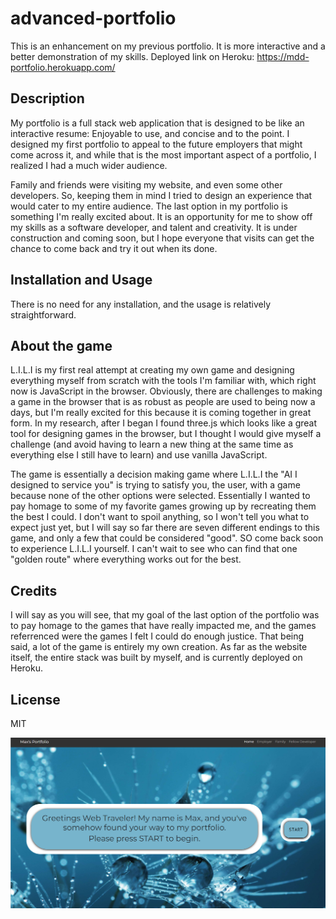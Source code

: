 # advanced-portfolio

This is an enhancement on my previous portfolio. It is more interactive and a better demonstration of my skills.
Deployed link on Heroku: https://mdd-portfolio.herokuapp.com/

## Description

My portfolio is a full stack web application that is designed to be like an interactive resume: Enjoyable to use, and concise and to the point. I designed my first portfolio to appeal to the future employers that might come across it, and while that is the most important aspect of a portfolio, I realized I had a much wider audience.

Family and friends were visiting my website, and even some other developers. So, keeping them in mind I tried to design an experience that would cater to my entire audience. The last option in my portfolio is something I'm really excited about. It is an opportunity for me to show off my skills as a software developer, and talent and creativity. It is under construction and coming soon, but I hope everyone that visits can get the chance to come back and try it out when its done.

## Installation and Usage

There is no need for any installation, and the usage is relatively straightforward.

## About the game

L.I.L.I is my first real attempt at creating my own game and designing everything myself from scratch with the tools I'm familiar with, which right now is JavaScript in the browser. Obviously, there are challenges to making a game in the browser that is as robust as people are used to being now a days, but I'm really excited for this because it is coming together in great form. In my research, after I began I found three.js which looks like a great tool for designing games in the browser, but I thought I would give myself a challenge (and avoid having to learn a new thing at the same time as everything else I still have to learn) and use vanilla JavaScript.

The game is essentially a decision making game where L.I.L.I the "AI I designed to service you" is trying to satisfy you, the user, with a game because none of the other options were selected. Essentially I wanted to pay homage to some of my favorite games growing up by recreating them the best I could. I don't want to spoil anything, so I won't tell you what to expect just yet, but I will say so far there are seven different endings to this game, and only a few that could be considered "good". SO come back soon to experience L.I.L.I yourself. I can't wait to see who can find that one "golden route" where everything works out for the best.

## Credits

I will say as you will see, that my goal of the last option of the portfolio was to pay homage to the games that have really impacted me, and the games referrenced were the games I felt I could do enough justice. That being said, a lot of the game is entirely my own creation. As far as the website itself, the entire stack was built by myself, and is currently deployed on Heroku.

## License

MIT

![screenshot of my quiz page](./public/images/ap-screenshot.png)
